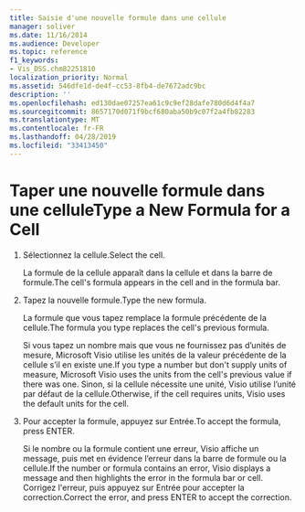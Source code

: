 ```yaml
---
title: Saisie d'une nouvelle formule dans une cellule
manager: soliver
ms.date: 11/16/2014
ms.audience: Developer
ms.topic: reference
f1_keywords:
- Vis_DSS.chm82251810
localization_priority: Normal
ms.assetid: 546dfe1d-de4f-cc53-8fb4-de7672adc9bc
description: ''
ms.openlocfilehash: ed130dae07257ea61c9c9ef28dafe780d6d4f4a7
ms.sourcegitcommit: 8657170d071f9bcf680aba50b9c07f2a4fb82283
ms.translationtype: MT
ms.contentlocale: fr-FR
ms.lasthandoff: 04/28/2019
ms.locfileid: "33413450"
---
```

# <a name="type-a-new-formula-for-a-cell"></a><span data-ttu-id="5d82e-102">Taper une nouvelle formule dans une cellule</span><span class="sxs-lookup"><span data-stu-id="5d82e-102">Type a New Formula for a Cell</span></span>

1. <span data-ttu-id="5d82e-103">Sélectionnez la cellule.</span><span class="sxs-lookup"><span data-stu-id="5d82e-103">Select the cell.</span></span>
    
    <span data-ttu-id="5d82e-104">La formule de la cellule apparaît dans la cellule et dans la barre de formule.</span><span class="sxs-lookup"><span data-stu-id="5d82e-104">The cell's formula appears in the cell and in the formula bar.</span></span>
    
2. <span data-ttu-id="5d82e-105">Tapez la nouvelle formule.</span><span class="sxs-lookup"><span data-stu-id="5d82e-105">Type the new formula.</span></span>
    
    <span data-ttu-id="5d82e-106">La formule que vous tapez remplace la formule précédente de la cellule.</span><span class="sxs-lookup"><span data-stu-id="5d82e-106">The formula you type replaces the cell's previous formula.</span></span>
    
    <span data-ttu-id="5d82e-107">Si vous tapez un nombre mais que vous ne fournissez pas d’unités de mesure, Microsoft Visio utilise les unités de la valeur précédente de la cellule s’il en existe une.</span><span class="sxs-lookup"><span data-stu-id="5d82e-107">If you type a number but don't supply units of measure, Microsoft Visio uses the units from the cell's previous value if there was one.</span></span> <span data-ttu-id="5d82e-108">Sinon, si la cellule nécessite une unité, Visio utilise l’unité par défaut de la cellule.</span><span class="sxs-lookup"><span data-stu-id="5d82e-108">Otherwise, if the cell requires units, Visio uses the default units for the cell.</span></span>
    
3. <span data-ttu-id="5d82e-109">Pour accepter la formule, appuyez sur Entrée.</span><span class="sxs-lookup"><span data-stu-id="5d82e-109">To accept the formula, press ENTER.</span></span>
    
    <span data-ttu-id="5d82e-110">Si le nombre ou la formule contient une erreur, Visio affiche un message, puis met en évidence l’erreur dans la barre de formule ou la cellule.</span><span class="sxs-lookup"><span data-stu-id="5d82e-110">If the number or formula contains an error, Visio displays a message and then highlights the error in the formula bar or cell.</span></span> <span data-ttu-id="5d82e-111">Corrigez l'erreur, puis appuyez sur Entrée pour accepter la correction.</span><span class="sxs-lookup"><span data-stu-id="5d82e-111">Correct the error, and press ENTER to accept the correction.</span></span>
    

